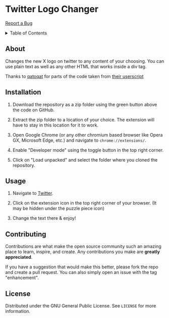 <div id="top"></div>

<!-- PROJECT LOGO -->
<br />
<div>
  <h1>Twitter Logo Changer</h1>
  <p>
    <a href="https://github.com/artificialbutter/SongLinker/issues">Report a Bug</a>
  </p>
</div>



<!-- TABLE OF CONTENTS -->
<details>
  <summary>Table of Contents</summary>
  <ol>
    <li><a href="#about">About</a></li>
    <li><a href="#usage">Usage</a></li>
    <li><a href="#installation">Installation</a></li>
    <li><a href="#contributing">Contributing</a></li>
    <li><a href="#license">License</a></li>
  </ol>
</details>



## About

Changes the new X logo on twitter to any content of your choosing. You can use plain text as well as any other HTML that works inside a div tag.

Thanks to [qatoqat](https://github.com/qatoqat) for parts of the code taken from [their userscript](https://gist.github.com/qatoqat/2ea10f03afe1ffcd8034dce9f0042de3)

## Installation

1. Download the repository as a zip folder using the green button above the code on GitHub.

2. Extract the zip folder to a location of your choice. The extension will have to stay in this location for it to work.

3. Open Google Chrome (or any other chromium based browser like Opera GX, Microsoft Edge, etc.) and navigate to ```chrome://extensions/```.

4. Enable "Developer mode" using the toggle button in the top right corner.

5. Click on "Load unpacked" and select the folder where you cloned the repository.

## Usage

1. Navigate to [Twitter](https://twitter.com).

2. Click on the extension icon in the top right corner of your browser. (It may be hidden under the puzzle piece icon)

3. Change the text there & enjoy!

<!-- CONTRIBUTING -->
## Contributing

Contributions are what make the open source community such an amazing place to learn, inspire, and create. Any contributions you make are **greatly appreciated**.

If you have a suggestion that would make this better, please fork the repo and create a pull request. You can also simply open an issue with the tag "enhancement".

<!-- LICENSE -->
## License

Distributed under the GNU General Public License. See `LICENSE` for more information.
